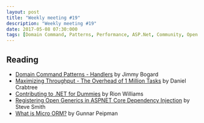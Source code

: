 ```yaml
---
layout: post
title: "Weekly meeting #19"
description: "Weekly meeting #19"
date: 2017-05-08 07:30:000
tags: [Domain Command, Patterns, Performance, ASP.Net, Community, Open Generics, Dependency injection, Micro ORM, Dapper]
--- 
```


## Reading

* [Domain Command Patterns - Handlers](https://jimmybogard.com/domain-command-patterns-handlers/) by Jimmy Bogard
* [Maximizing Throughput - The Overhead of 1 Million Tasks](https://www.danielcrabtree.com/blog/248/maximizing-throughput-the-overhead-of-1-million-tasks) by Daniel Crabtree
* [Contributing to .NET for Dummies](http://rion.io/2017/04/28/contributing-to-net-for-dummies/) by Rion Williams
* [Registering Open Generics in ASPNET Core Dependency Injection](http://ardalis.com/registering-open-generics-in-aspnet-core-dependency-injection) by Steve Smith
* [What is Micro ORM?](http://gunnarpeipman.com/2017/05/micro-orm/) by Gunnar Peipman
